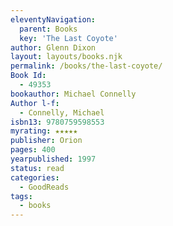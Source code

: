 ```yaml
---
eleventyNavigation:
  parent: Books
  key: 'The Last Coyote'
author: Glenn Dixon
layout: layouts/books.njk
permalink: /books/the-last-coyote/
Book Id:
  - 49353
bookauthor: Michael Connelly
Author l-f:
  - Connelly, Michael
isbn13: 9780759598553
myrating: ★★★★★
publisher: Orion
pages: 400
yearpublished: 1997
status: read
categories:
  - GoodReads
tags:
  - books
---
```

